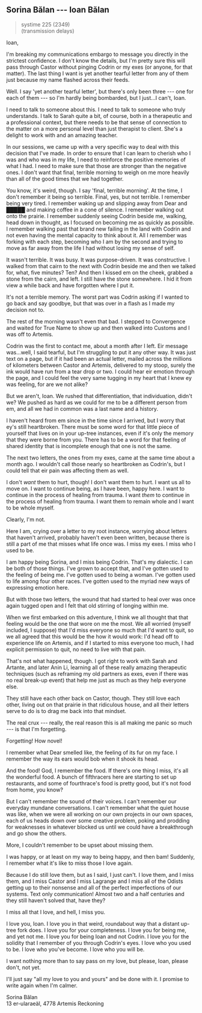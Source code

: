 ## Sorina Bălan --- Ioan Bălan

> systime 225 (2349)  
> (transmission delays)

Ioan,

I'm breaking my communications embargo to message you directly in the strictest confidence. I don't know the details, but I'm pretty sure this will pass through Castor without pinging Codrin or my exes (or anyone, for that matter). The last thing I want is yet another tearful letter from any of them just because my name flashed across their feeds.

Well. I say 'yet another tearful letter', but there's only been three --- one for each of them --- so I'm hardly being bombarded, but I just...I can't, Ioan.

I need to talk to someone about this. I need to talk to someone who truly understands. I talk to Sarah quite a bit, of course, both in a therapeutic and a professional context, but there needs to be that sense of connection to the matter on a more personal level than just therapist to client. She's a delight to work with and an amazing teacher.

In our sessions, we came up with a very specific way to deal with this decision that I've made. In order to ensure that I can learn to cherish who I was and who was in my life, I need to reinforce the positive memories of what I had. I need to make sure that those are stronger than the negative ones. I don't want that final, terrible morning to weigh on me more heavily than all of the good times that we had together.

You know, it's weird, though. I say 'final, terrible morning'. At the time, I don't remember it being so terrible. Final, yes, but not terrible. I remember being very tired. I remember waking up and slipping away from Dear and █████ and making coffee in a cone of silence. I remember walking out onto the prairie. I remember suddenly seeing Codrin beside me, walking, head down in thought, as I focused on becoming me as quickly as possible. I remember walking past that brand new failing in the land with Codrin and not even having the mental capacity to think about it. All I remember was forking with each step, becoming who I am by the second and trying to move as far away from the life I had without losing my sense of self.

It wasn't terrible. It was busy. It was purpose-driven. It was constructive. I walked from that cairn to the next with Codrin beside me and then we talked for, what, five minutes? Ten? And then I kissed em on the cheek, grabbed a stone from the cairn, and left. I still have the stone somewhere. I hid it from view a while back and have forgotten where I put it.

It's not a terrible memory. The worst part was Codrin asking if I wanted to go back and say goodbye, but that was over in a flash as I made my decision not to.

The rest of the morning wasn't even that bad. I stepped to Convergence and waited for True Name to show up and then walked into Customs and I was off to Artemis.

Codrin was the first to contact me, about a month after I left. Eir message was...well, I said tearful, but I'm struggling to put it any other way. It was just text on a page, but if it had been an actual letter, mailed across the millions of kilometers between Castor and Artemis, delivered to my stoop, surely the ink would have run from a tear drop or two. I could hear eir emotion through the page, and I could feel the very same tugging in my heart that I knew ey was feeling, for are we not alike?

But we aren't, Ioan. We rushed that differentiation, that individuation, didn't we? We pushed as hard as we could for me to be a different person from em, and all we had in common was a last name and a history.

I haven't heard from em since in the time since I arrived, but I worry that ey's still heartbroken. There must be some word for that little piece of yourself that lives on in your up-tree instances, even if it's only the memory that they were borne from you. There has to be a word for that feeling of shared identity that is incomplete enough that one is not the same.

The next two letters, the ones from my exes, came at the same time about a month ago. I wouldn't call those nearly so heartbroken as Codrin's, but I could tell that eir pain was affecting them as well.

I don't *want* them to hurt, though! I don't want them to hurt. I want us all to move on. I want to continue being, as I have been, happy here. I want to continue in the process of healing from trauma. I want *them* to continue in the process of healing from trauma. I want them to remain whole and I want to be whole myself.

Clearly, I'm not.

Here I am, crying over a letter to my root instance, worrying about letters that haven't arrived, probably haven't even been written, because there is still a part of me that misses what life once was. I miss my exes. I miss who I used to be.

I am happy being Sorina, and I miss being Codrin. That's my dialectic. I can be both of those things. I've grown to accept that, and I've gotten used to the feeling of being me. I've gotten used to being a woman. I've gotten used to life among four other races. I've gotten used to the myriad new ways of expressing emotion here.

But with those two letters, the wound that had started to heal over was once again tugged open and I felt that old stirring of longing within me.

When we first embarked on this adventure, I think we all thought that that feeling would be the one that wore on me the most. We all worried (myself included, I suppose) that I'd miss everyone so much that I'd want to quit, so we all agreed that this would be the how it would work: I'd head off to experience life on Artemis, and if I started to miss everyone too much, I had explicit permission to quit, no need to live with that pain.

That's not what happened, though. I got right to work with Sarah and Artante, and later Anin Li, learning all of these really amazing therapeutic techniques (such as reframing my old partners as exes, even if there was no real break-up event) that help me just as much as they help everyone else.

They still have each other back on Castor, though. They still love each other, living out on that prairie in that ridiculous house, and all their letters serve to do is to drag me back into that mindset.

The real crux --- really, the real reason this is all making me panic so much --- is that I'm forgetting.

Forgetting! How novel!

I remember what Dear smelled like, the feeling of its fur on my face. I remember the way its ears would bob when it shook its head.

And the food! God, I remember the food. If there's one thing I miss, it's all the wonderful food. A bunch of fifthracers here are starting to set up restaurants, and some of fourthrace's food is pretty good, but it's not food from home, you know?

But I can't remember the sound of their voices. I can't remember our everyday mundane conversations. I can't remember what the quiet house was like, when we were all working on our own projects in our own spaces, each of us heads down over some creative problem, poking and prodding for weaknesses in whatever blocked us until we could have a breakthrough and go show the others.

More, I couldn't remember to be upset about missing them.

I was happy, or at least on my way to being happy, and then bam! Suddenly, I remember what it's like to miss those I love again.

Because I do still love them, but as I said, I just can't. I love them, and I miss them, and I miss Castor and I miss Lagrange and I miss all of the Odists getting up to their nonsense and all of the perfect imperfections of our systems. Text only communication! Almost two and a half centuries and they still haven't solved that, have they?

I miss all that I love, and hell, I miss you.

I love you, Ioan. I love you in that weird, roundabout way that a distant up-tree fork does. I love you for your completeness. I love you for being me, and yet not me. I love you for being Ioan and not Codrin. I love you for the solidity that I remember of you through Codrin's eyes. I love who you used to be. I love who you've become. I love who you will be.

I want nothing more than to say pass on my love, but please, Ioan, please don't, not yet.

I'll just say "all my love to you and yours" and be done with it. I promise to write again when I'm calmer.

Sorina Bălan  
13 er-ularaeäl, 4778 Artemis Reckoning

